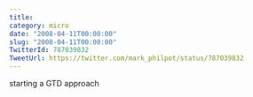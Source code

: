 ```yaml
---
title: 
category: micro
date: "2008-04-11T00:00:00"
slug: "2008-04-11T00:00:00"
TwitterId: 787039832
TweetUrl: https://twitter.com/mark_philpot/status/787039832
---
```


starting a GTD approach
